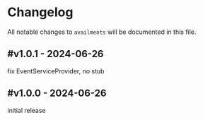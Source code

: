 # Changelog

All notable changes to `availments` will be documented in this file.

## #v1.0.1 - 2024-06-26

fix EventServiceProvider, no stub

## #v1.0.0 - 2024-06-26

initial release
